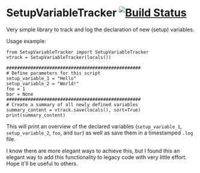 # SetupVariableTracker [![Build Status](https://travis-ci.com/Aypac/SetupVariableTracker.svg?branch=master)](https://travis-ci.com/Aypac/SetupVariableTracker)
Very simple library to track and log the declaration of new (setup) variables.

Usage example:

    from SetupVariableTracker import SetupVariableTracker
    vtrack = SetupVariableTracker(locals())

    ##################################################
    # Define parameters for this script
    setup_variable_1 = "Hello"
    setup_variable_2 = "World!"
    foo = 1
    bar = None
    ##################################################
    # Create a summary of all newly defined variables
    summary_content = vtrack.save(locals(), sort=True)
    print(summary_content)
   
This will print an overview of the declared variables (`setup_variable_1`, `setup_variable_2`, `foo`, and `bar`) as well as save them in a timestamped `.log` file.

I know there are more elegant ways to achieve this, but I found this an elegant way to add this functionality to legacy code with very little effort. Hope it'll be useful to others.
